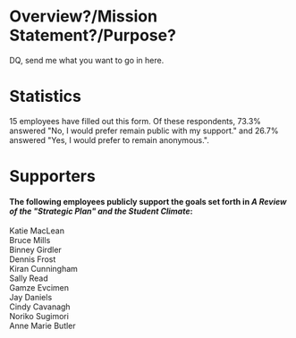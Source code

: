 # Overview?/Mission Statement?/Purpose?
DQ, send me what you want to go in here.  
# Statistics
15 employees have filled out this form. Of these respondents, 73.3% answered "No, I would prefer remain public with my support." and 26.7% answered "Yes, I would prefer to remain anonymous.".  
# Supporters
#### The following employees publicly support the goals set forth in _A Review of the "Strategic Plan" and the Student Climate_:  
Katie MacLean  
Bruce Mills  
Binney Girdler  
Dennis Frost  
Kiran Cunningham  
Sally Read  
Gamze Evcimen  
Jay Daniels  
Cindy Cavanagh  
Noriko Sugimori  
Anne Marie Butler  
